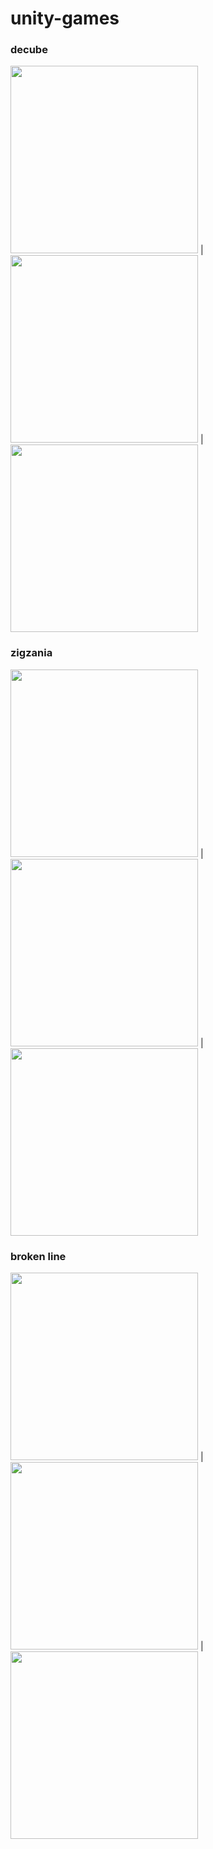 # unity-games

### decube
<img src="https://user-images.githubusercontent.com/118690121/205923473-2f47a87f-7687-4931-8f0d-246c194785bc.jpg" alt="" width="300"/> | <img src="https://user-images.githubusercontent.com/118690121/205924408-483d1f23-a80c-4289-9bde-35fa67b27b0d.jpg" alt="" width="300"/> | <img src="https://user-images.githubusercontent.com/118690121/205924414-76171392-1a11-49b5-be7f-5f343738a77e.jpg" alt="" width="300"/>

### zigzania
<img src="https://user-images.githubusercontent.com/118690121/205925600-5895cdaf-1514-4399-b291-1c955bacda93.jpg" alt="" height="300"/> |<img src="https://user-images.githubusercontent.com/118690121/205925594-c4fe2e1b-2e4c-4bd6-ba51-cbc2d7f38c41.jpg" alt="" height="300"/> |<img src="https://user-images.githubusercontent.com/118690121/205925598-f7974092-2d87-484d-a272-020569917dc5.jpg" alt="" height="300"/>

### broken line
<img src="https://user-images.githubusercontent.com/118690121/205925588-c9acb512-0c11-49d5-8bfc-058a3e6895e0.jpg" alt="" height="300"/>  | <img src="https://user-images.githubusercontent.com/118690121/205925605-e3089056-2337-4f25-a9c2-ca41feb30a99.jpg" alt="" height="300"/> |<img src="https://user-images.githubusercontent.com/118690121/205925606-79f572a8-0214-48d8-8ea3-d9acbec1123d.jpg" alt="" height="300"/>

